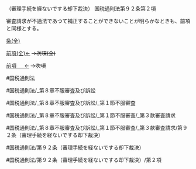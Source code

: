 （審理手続を経ないでする却下裁決）
国税通則法第９２条第２項

審査請求が不適法であつて補正することができないことが明らかなときも、前項と同様とする。

[条(全)](国税通則法＿＿＿＿＿第９２条_.md)

[前項(全)←](国税通則法＿＿＿＿＿第９２条第１項_.md)  ~~→次項(全)~~

[前項 　 ←](国税通則法＿＿＿＿＿第９２条第１項.md)  ~~→次項~~



#国税通則法

#国税通則法/_第８章不服審査及び訴訟

#国税通則法/_第８章不服審査及び訴訟/_第１節不服審査

#国税通則法/_第８章不服審査及び訴訟/_第１節不服審査/_第３款審査請求

#国税通則法/_第８章不服審査及び訴訟/_第１節不服審査/_第３款審査請求/第９２条（審理手続を経ないでする却下裁決）

#国税通則法/第９２条（審理手続を経ないでする却下裁決）

#国税通則法/第９２条（審理手続を経ないでする却下裁決）/第２項

